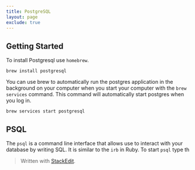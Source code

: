 ```yaml
---
title: PostgreSQL
layout: page
exclude: true
---
```

## Getting Started
To install Postgresql use `homebrew`.
```
brew install postgresql
```
You can use brew to automatically run the postgres application in the background on your computer when you start your computer with the `brew services` command. This command will automatically start postgres when you log in.
```
brew services start postgresql
```
## PSQL
The `psql` is a command line interface that allows use to interact with your database by writing SQL. It is similar to the `irb` in Ruby. To start `psql` type th
> Written with [StackEdit](https://stackedit.io/).
<!--stackedit_data:
eyJoaXN0b3J5IjpbNzIwNzYwNzAyXX0=
-->